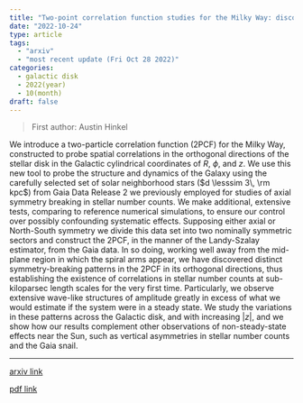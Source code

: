 ```yaml
---
title: "Two-point correlation function studies for the Milky Way: discovery of spatial clustering from disk excitations and substructure"
date: "2022-10-24"
type: article
tags:
  - "arxiv"
  - "most recent update (Fri Oct 28 2022)"
categories:
  - galactic disk
  - 2022(year)
  - 10(month)
draft: false
---
```


> First author: Austin Hinkel

 We introduce a two-particle correlation function (2PCF) for the Milky Way,
constructed to probe spatial correlations in the orthogonal directions of the
stellar disk in the Galactic cylindrical coordinates of $R$, $\phi$, and $z$.
We use this new tool to probe the structure and dynamics of the Galaxy using
the carefully selected set of solar neighborhood stars ($d \lesssim 3\, \rm
kpc$) from Gaia Data Release 2 we previously employed for studies of axial
symmetry breaking in stellar number counts. We make additional, extensive
tests, comparing to reference numerical simulations, to ensure our control over
possibly confounding systematic effects. Supposing either axial or North-South
symmetry we divide this data set into two nominally symmetric sectors and
construct the 2PCF, in the manner of the Landy-Szalay estimator, from the Gaia
data. In so doing, working well away from the mid-plane region in which the
spiral arms appear, we have discovered distinct symmetry-breaking patterns in
the 2PCF in its orthogonal directions, thus establishing the existence of
correlations in stellar number counts at sub-kiloparsec length scales for the
very first time. Particularly, we observe extensive wave-like structures of
amplitude greatly in excess of what we would estimate if the system were in a
steady state. We study the variations in these patterns across the Galactic
disk, and with increasing $|z|$, and we show how our results complement other
observations of non-steady-state effects near the Sun, such as vertical
asymmetries in stellar number counts and the Gaia snail.

---
[arxiv link](http://arxiv.org/abs/2210.13450v1)

[pdf link](http://arxiv.org/pdf/2210.13450v1)